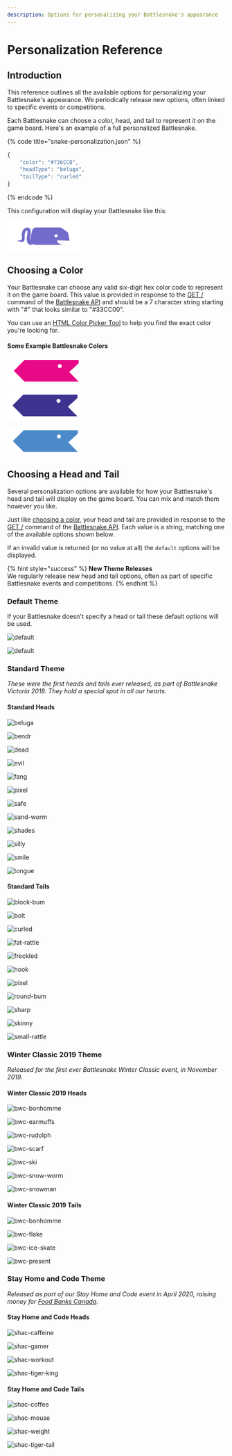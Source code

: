 ```yaml
---
description: Options for personalizing your Battlesnake's appearance
---
```


# Personalization Reference

## Introduction

This reference outlines all the available options for personalizing your Battlesnake's appearance. We periodically release new options, often linked to specific events or competitions.

Each Battlesnake can choose a color, head, and tail to represent it on the game board. Here's an example of a full personalized Battlesnake.

{% code title="snake-personalization.json" %}
```javascript
{
	"color": "#736CCB",
	"headType": "beluga",
	"tailType": "curled"
}
```
{% endcode %}

This configuration will display your Battlesnake like this:

![](../.gitbook/assets/screenshot-2020-05-12-09.26.53.png)

## Choosing a Color

Your Battlesnake can choose any valid six-digit hex color code to represent it on the game board. This value is provided in response to the [GET /](api.md#undefined) command of the [Battlesnake API](api.md) and should be a 7 character string starting with "\#" that looks similar to "\#33CC00".

You can use an [HTML Color Picker Tool](https://www.w3schools.com/colors/colors_picker.asp) to help you find the exact color you're looking for.

#### **Some Example Battlesnake Colors**

![\#E80978](../.gitbook/assets/screenshot-2020-05-13-09.19.33.png)

![\#3E338F](../.gitbook/assets/screenshot-2020-05-13-09.19.58.png)

![\#4C89C8](../.gitbook/assets/screenshot-2020-05-13-09.20.29.png)

## Choosing a Head and Tail

Several personalization options are available for how your Battlesnake's head and tail will display on the game board. You can mix and match them however you like.

Just like [choosing a color](personalization.md#color), your head and tail are provided in response to the [GET /](api.md#undefined) command of the [Battlesnake API](api.md). Each value is a string, matching one of the available options shown below.

If an invalid value is returned \(or no value at all\) the `default` options will be displayed.

{% hint style="success" %}
**New Theme Releases**  
We regularly release new head and tail options, often as part of specific Battlesnake events and competitions.
{% endhint %}

### **Default Theme**

If your Battlesnake doesn't specify a head or tail these default options will be used.

![default](https://media.battlesnake.com/snakes/heads/default.svg)



![default](https://media.battlesnake.com/snakes/tails/default.svg)

### Stand**ard Theme**

_These were the first heads and tails ever released, as part of Battlesnake Victoria 2018. They hold a special spot in all our hearts._

#### Standard Heads

![beluga](https://media.battlesnake.com/snakes/heads/beluga.svg)

![bendr](https://media.battlesnake.com/snakes/heads/bendr.svg)

![dead](https://media.battlesnake.com/snakes/heads/dead.svg)

![evil](https://media.battlesnake.com/snakes/heads/evil.svg)

![fang](https://media.battlesnake.com/snakes/heads/fang.svg)

![pixel](https://media.battlesnake.com/snakes/heads/pixel.svg)

![safe](https://media.battlesnake.com/snakes/heads/safe.svg)

![sand-worm](https://media.battlesnake.com/snakes/heads/sand-worm.svg)

![shades](https://media.battlesnake.com/snakes/heads/shades.svg)

![silly](https://media.battlesnake.com/snakes/heads/silly.svg)

![smile](https://media.battlesnake.com/snakes/heads/smile.svg)

![tongue](https://media.battlesnake.com/snakes/heads/tongue.svg)

#### **Standard Tails**

![block-bum](https://media.battlesnake.com/snakes/tails/block-bum.svg)

![bolt](https://media.battlesnake.com/snakes/tails/bolt.svg)

![curled](https://media.battlesnake.com/snakes/tails/curled.svg)

![fat-rattle](https://media.battlesnake.com/snakes/tails/fat-rattle.svg)

![freckled](https://media.battlesnake.com/snakes/tails/freckled.svg)

![hook](https://media.battlesnake.com/snakes/tails/hook.svg)

![pixel](https://media.battlesnake.com/snakes/tails/pixel.svg)

![round-bum](https://media.battlesnake.com/snakes/tails/round-bum.svg)

![sharp](https://media.battlesnake.com/snakes/tails/sharp.svg)

![skinny](https://media.battlesnake.com/snakes/tails/skinny.svg)

![small-rattle](https://media.battlesnake.com/snakes/tails/small-rattle.svg)



### **Winter Classic 2019 Theme**

_Released for the first ever Battlesnake Winter Classic event, in November 2019._

#### Winter Classic 2019 Heads

![bwc-bonhomme](https://media.battlesnake.com/snakes/heads/bwc-bonhomme.svg)

![bwc-earmuffs](https://media.battlesnake.com/snakes/heads/bwc-earmuffs.svg)

![bwc-rudolph](https://media.battlesnake.com/snakes/heads/bwc-rudolph.svg)

![bwc-scarf](https://media.battlesnake.com/snakes/heads/bwc-scarf.svg)

![bwc-ski](https://media.battlesnake.com/snakes/heads/bwc-ski.svg)

![bwc-snow-worm](https://media.battlesnake.com/snakes/heads/bwc-snow-worm.svg)

![bwc-snowman](https://media.battlesnake.com/snakes/heads/bwc-snowman.svg)

#### Winter Classic 2019 Tails

![bwc-bonhomme](https://media.battlesnake.com/snakes/tails/bwc-bonhomme.svg)

![bwc-flake](https://media.battlesnake.com/snakes/tails/bwc-flake.svg)

![bwc-ice-skate](https://media.battlesnake.com/snakes/tails/bwc-ice-skate.svg)

![bwc-present](https://media.battlesnake.com/snakes/tails/bwc-present.svg)

### **Stay Home and Code Theme**

_Released as part of our Stay Home and Code event in April 2020, raising money for_ [_Food Banks Canada_](https://www.foodbankscanada.ca/)_._

#### Stay Home and Code Heads

![shac-caffeine](https://media.battlesnake.com/snakes/heads/shac-caffeine.svg)

![shac-gamer](https://media.battlesnake.com/snakes/heads/shac-gamer.svg)

![shac-workout](https://media.battlesnake.com/snakes/heads/shac-workout.svg)

![shac-tiger-king](https://media.battlesnake.com/snakes/heads/shac-tiger-king.svg)

#### Stay Home and Code Tails

![shac-coffee](https://media.battlesnake.com/snakes/tails/shac-coffee.svg)

![shac-mouse](https://media.battlesnake.com/snakes/tails/shac-mouse.svg)

![shac-weight](https://media.battlesnake.com/snakes/tails/shac-weight.svg)

![shac-tiger-tail](https://media.battlesnake.com/snakes/tails/shac-tiger-tail.svg)



